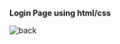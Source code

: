 <strong>Login Page using html/css</strong>




![back](https://github.com/Takemyeye/Login-Page/assets/151098313/b525c60e-de21-4c4b-bd4a-08fb8e326155)
